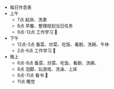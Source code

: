 - 每日作息表
- 上午
	- 7点 起床、洗漱
	- 8点 早餐、整理规划当日任务
	- 9点-12点 工作学习 🐸
- 下午
	- 12点-2点 备菜、炒菜、吃饭、看剧、洗碗、午休
	- 2点-6点 工作学习 🐸
- 晚上
	- 6点-8点 备菜、炒菜、吃饭、看剧、洗碗、
	- 8点 泡脚、玩游戏、洗澡、上床
	- 9点-11点 看书 🐸
	- 11点 睡觉